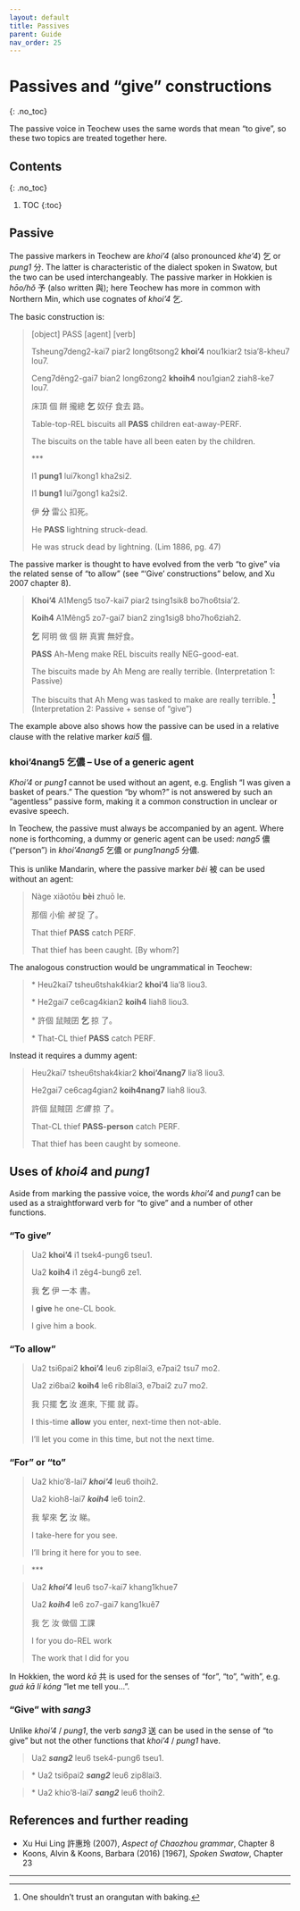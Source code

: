 ```yaml
---
layout: default
title: Passives
parent: Guide
nav_order: 25
---
```


Passives and “give” constructions
=================================
{: .no_toc}

The passive voice in Teochew uses the same words that mean “to give”, so these two topics are treated together here.

Contents
--------
{: .no_toc}

1. TOC
{:toc}

Passive
-------

The passive markers in Teochew are *khoi’4* (also pronounced *khe’4*) 乞 or *pung1* 分. The latter is characteristic of the dialect spoken in Swatow, but the two can be used interchangeably. The passive marker in Hokkien is *hōo/hǒ* 予 (also written 與); here Teochew has more in common with Northern Min, which use cognates of *khoi’4* 乞.

The basic construction is:

> \[object\] PASS \[agent\] \[verb\]
>
> Tsheung7deng2-kai7 piar2 long6tsong2 **khoi’4** nou1kiar2 tsia’8-kheu7 lou7.
>
> Ceng7dêng2-gai7 bian2 long6zong2 **khoih4** nou1gian2 ziah8-ke7 lou7.
>
> 床頂 個 餅 攏總 **乞** 奴仔 食去 路。
>
> Table-top-REL biscuits all **PASS** children eat-away-PERF.
>
> The biscuits on the table have all been eaten by the children.
>
> \*\*\*
>
> I1 **pung1** lui7kong1 kha2si2.
>
> I1 **bung1** lui7gong1 ka2si2.
>
> 伊 **分** 雷公 扣死。
>
> He **PASS** lightning struck-dead.
>
> He was struck dead by lightning. (Lim 1886, pg. 47)

The passive marker is thought to have evolved from the verb “to give” via the related sense of “to allow” (see “‘Give’ constructions” below, and Xu 2007 chapter 8).

> **Khoi’4** A1Meng5 tso7-kai7 piar2 tsing1sik8 bo7ho6tsia’2.
>
> **Koih4** A1Mêng5 zo7-gai7 bian2 zing1sig8 bho7ho6ziah2.
>
> **乞** 阿明 做 個 餅 真實 無好食。
>
> **PASS** Ah-Meng make REL biscuits really NEG-good-eat.
>
> The biscuits made by Ah Meng are really terrible. (Interpretation 1: Passive)
>
> The biscuits that Ah Meng was tasked to make are really terrible. [^1] (Interpretation 2: Passive + sense of “give”)

The example above also shows how the passive can be used in a relative clause with the relative marker *kai5* 個.

### khoi’4nang5 乞儂 – Use of a generic agent

*Khoi’4* or *pung1* cannot be used without an agent, e.g. English “I was given a basket of pears.” The question “by whom?” is not answered by such an “agentless” passive form, making it a common construction in unclear or evasive speech.

In Teochew, the passive must always be accompanied by an agent. Where none is forthcoming, a dummy or generic agent can be used: *nang5* 儂 (“person”) in *khoi’4nang5* 乞儂 or *pung1nang5* 分儂.

This is unlike Mandarin, where the passive marker *bèi* 被 can be used without an agent:

> Nàge xiǎotōu **bèi** zhuō le.
>
> 那個 小偷 *被* 捉 了。
>
> That thief **PASS** catch PERF.
>
> That thief has been caught. \[By whom?\]

The analogous construction would be ungrammatical in Teochew:

> \* Heu2kai7 tsheu6tshak4kiar2 **khoi’4** lia’8 liou3.
>
> \* He2gai7 ce6cag4kian2 **koih4** liah8 liou3.
>
> \* 許個 鼠賊囝 **乞** 掠 了。
>
> \* That-CL thief **PASS** catch PERF.

Instead it requires a dummy agent:

> Heu2kai7 tsheu6tshak4kiar2 **khoi’4nang7** lia’8 liou3.
>
> He2gai7 ce6cag4gian2 **koih4nang7** liah8 liou3.
>
> 許個 鼠賊囝 *乞儂* 掠 了。
>
> That-CL thief **PASS-person** catch PERF.
>
> That thief has been caught by someone.


Uses of *khoi4* and *pung1*
---------------------------

Aside from marking the passive voice, the words *khoi’4* and *pung1* can be used as a straightforward verb for “to give” and a number of other functions.

### “To give”

> Ua2 **khoi’4** i1 tsek4-pung6 tseu1.
>
> Ua2 **koih4** i1 zêg4-bung6 ze1.
>
> 我 **乞** 伊 一本 書。
>
> I **give** he one-CL book.
>
> I give him a book.

### “To allow”

> Ua2 tsi6pai2 **khoi’4** leu6 zip8lai3, e7pai2 tsu7 mo2.
>
> Ua2 zi6bai2 **koih4** le6 rib8lai3, e7bai2 zu7 mo2.
>
> 我 只擺 **乞** 汝 進來, 下擺 就 孬。
>
> I this-time **allow** you enter, next-time then not-able.
>
> I’ll let you come in this time, but not the next time.

### “For” or “to”

> Ua2 khio’8-lai7 ***khoi’4*** leu6 thoih2.
>
> Ua2 kioh8-lai7 ***koih4*** le6 toin2.
>
> 我 挈來 **乞** 汝 睇。
>
> I take-here for you see.
>
> I’ll bring it here for you to see.

> \*\*\*

> Ua2 ***khoi’4*** leu6 tso7-kai7 khang1khue7
>
> Ua2 ***koih4*** le6 zo7-gai7 kang1kuê7
>
> 我 乞 汝 做個 工課
>
> I for you do-REL work
>
> The work that I did for you

In Hokkien, the word *kā* 共 is used for the senses of “for”, “to”, “with”, e.g. *guá kā lí kóng* “let me tell you...”.

### “Give” with *sang3*

Unlike *khoi’4* / *pung1*, the verb *sang3* 送 can be used in the sense of “to give” but not the other functions that *khoi’4* / *pung1* have.

> Ua2 ***sang2*** leu6 tsek4-pung6 tseu1.

> \* Ua2 tsi6pai2 ***sang2*** leu6 zip8lai3.

> \* Ua2 khio’8-lai7 ***sang2*** leu6 thoih2.

References and further reading
------------------------------

 * Xu Hui Ling 許惠玲 (2007), *Aspect of Chaozhou grammar*, Chapter 8
 * Koons, Alvin & Koons, Barbara (2016) \[1967\], *Spoken Swatow*, Chapter 23

<hr />

[^1]: One shouldn’t trust an orangutan with baking.
